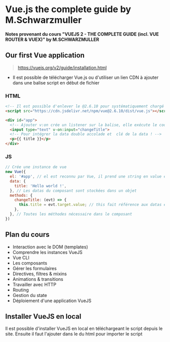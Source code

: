 # Vue.js the complete guide by M.Schwarzmuller

__Notes provenant du cours "VUEJS 2 - THE COMPLETE GUIDE (incl. VUE ROUTER & VUEX)" by M.SCHWARZMULLER__

## Our first Vue application

> https://vuejs.org/v2/guide/installation.html

* Il est possible de télécharger Vue.js ou d'utiliser un lien CDN à ajouter dans une balise script en début de fichier

### HTML

```html
<!-- Il est possible d'enlever le @2.6.10 pour systématiquement chargé la dernière version -->
<script src="https://cdn.jsdelivr.net/npm/vue@2.6.10/dist/vue.js"></script>

<div id="app">
  <!-- Ajouter v:on crée un listener sur la balise, elle exécute le code référencé dans la string (ici changeTitle) -->
  <input type="text" v-on:input="changeTitle">
  <!-- Pour intégrer la data double accolade et  clé de la data ! -->
  <p>{{ title }}</p> 
</div>
```

### JS

```js
// Crée une instance de vue
new Vue({
  el: '#app', // el est reconnu par Vue, il prend une string en value et décide de quel élément HTML (et de ses enfants) sera controlé par cette instance de vue
  data: {
    title: 'Hello world !',
  }, // Les datas du composant sont stockées dans un objet
  methods: {
    changeTitle: (evt) => {
      this.title = evt.target.value; // this fait référence aux datas et méthodes de l'objet instancié
    },
  }, // Toutes les méthodes nécessaire dans le composant
})
```

## Plan du cours

* Interaction avec le DOM (templates)
* Comprendre les instances VueJS
* Vue CLI
* Les composants
* Gérer les formulaires
* Directives, filtres & mixins
* Animations & transitions
* Travailler avec HTTP
* Routing
* Gestion du state
* Déploiement d'une application VueJS

## Installer VueJS en local

Il est possible d'installer VueJS en local en téléchargeant le script depuis le site.
Ensuite il faut l'ajouter dans le <head> du html pour importer le script
